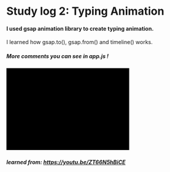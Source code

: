 # Study log 2: Typing Animation
#### I used gsap animation library to create typing animation. 
I learned how gsap.to(), gsap.from() and timeline() works. 
##### More comments you can see in app.js !


![](typeanimation.gif)

##### learned from: <https://youtu.be/ZT66N5hBiCE>
